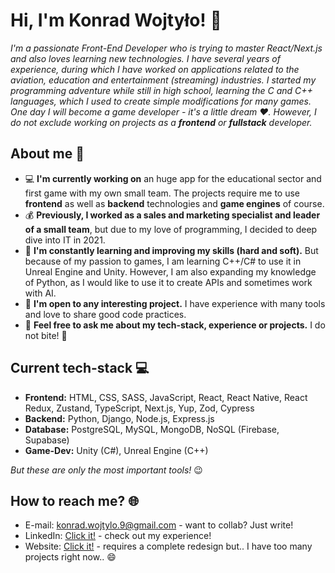 # Hi, I'm Konrad Wojtyło! 👋

*I'm a passionate Front-End Developer who is trying to master React/Next.js and also loves learning new technologies. I have several years of experience, during which I have worked on applications related to the aviation, education and entertainment (streaming) industries. I started my programming adventure while still in high school, learning the C and C++ languages, which I used to create simple modifications for many games. One day I will become a game developer - it's a little dream ❤️. However, I do not exclude working on projects as a **frontend** or **fullstack** developer.*

## About me 📖

- 💻 **I'm currently working on** an huge app for the educational sector and first game with my own small team. The projects require me to use **frontend** as well as **backend** technologies and **game engines** of course.
- 💰 **Previously, I worked as a sales and marketing specialist and leader of a small team**, but due to my love of programming, I decided to deep dive into IT in 2021.
- 🌱 **I'm constantly learning and improving my skills (hard and soft).** But because of my passion to games, I am learning C++/C# to use it in Unreal Engine and Unity. However, I am also expanding my knowledge of Python, as I would like to use it to create APIs and sometimes work with AI.
- 👯 **I'm open to any interesting project.** I have experience with many tools and love to share good code practices.
- 💬 **Feel free to ask me about my tech-stack, experience or projects.** I do not bite! 🤭

## Current tech-stack 💻

- **Frontend:** HTML, CSS, SASS, JavaScript, React, React Native, React Redux, Zustand, TypeScript, Next.js, Yup, Zod, Cypress
- **Backend:** Python, Django, Node.js, Express.js
- **Database:** PostgreSQL, MySQL, MongoDB, NoSQL (Firebase, Supabase)
- **Game-Dev:** Unity (C#), Unreal Engine (C++)

*But these are only the most important tools!* 😉

## How to reach me? 🌐

- E-mail: konrad.wojtylo.9@gmail.com - want to collab? Just write!
- LinkedIn: [Click it!](https://www.linkedin.com/in/konrad-wojtylo/) - check out my experience!
- Website: [Click it!](https://konrad-wojtylo.com/) - requires a complete redesign but.. I have too many projects right now.. 😄

<!--
**Anathretic/Anathretic** is a ✨ _special_ ✨ repository because its `README.md` (this file) appears on your GitHub profile.

Here are some ideas to get you started:

- 🔭 I’m currently working on ...
- 🌱 I’m currently learning ...
- 👯 I’m looking to collaborate on ...
- 🤔 I’m looking for help with ...
- 💬 Ask me about ...
- 📫 How to reach me: ...
- 😄 Pronouns: ...
- ⚡ Fun fact: ...
-->
